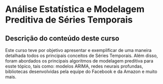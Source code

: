 # Análise Estatística e Modelagem Preditiva de Séries Temporais

## Descrição do conteúdo deste curso
Este curso teve por objetivo apresentar e exemplificar de uma maneira detalhada todos os principais conceitos de Séries Temporais. Além disso, foram abordados os principais algoritmos de modelagem preditiva para esste tópico, tais como: modelos ARIMA, redes neurais profundas, bibliotecas desenvolvidas pela equipe do Facebook e da Amazon e muito mais.